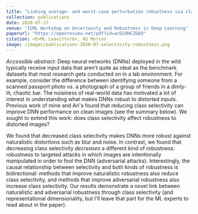 ```yaml
---
title: "Linking average- and worst-case perturbation robustness via class selectivity and dimensionality"
collection: publications
date: 2020-07-17
venue: 'ICML Workshop on Uncertainty and Robustness in Deep Learning'
paperurl: "https://openreview.net/pdf?id=arD29HCZG6O"
citation: <b>ML Leavitt</b>, AS Morcos
image: /images/publications-2020-07-selectivity-robustness.png
---
```

<i>Accessible abstract:</i> Deep neural networks (DNNs) deployed in the wild typically receive input data that aren’t quite as ideal as the benchmark datasets that most research gets conducted on in a lab environment. For example, consider the difference between identifying someone from a scanned passport photo vs. a photograph of a group of friends in a dimly-lit, chaotic bar. The noisiness of real-world data has motivated a lot of interest in understanding what makes DNNs robust to distorted inputs. Previous work of mine and Ari's found that reducing class selectivity can improve DNN performance on clean images (see the summary below). We sought to extend this work: does class selectivity affect robustness to distorted images?

We found that decreased class selectivity makes DNNs more robust against naturalistic distortions such as blur and noise. In contrast, we found that decreasing class selectivity <i>decreases</i> a different kind of robustness: robustness to targeted attacks in which images are intentionally manipulated in order to fool the DNN (adversarial attacks). Interestingly, the causal relationship between selectivity and both kinds of robustness is bidirectional: methods that improve naturalistic robustness also reduce class selectivity, and methods that improve adversarial robustness also increase class selectivity. Our results demonstrate a novel link between naturalistic and adversarial robustness through class selectivity (and representational dimensionality, but I'll leave that part for the ML experts to read about in the paper).